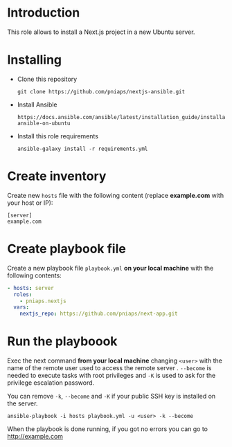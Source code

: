 # Introduction

This role allows to install a Next.js project in a new Ubuntu server.

# Installing

- Clone this repository

      git clone https://github.com/pniaps/nextjs-ansible.git

- Install Ansible

      https://docs.ansible.com/ansible/latest/installation_guide/installation_distros.html#installing-ansible-on-ubuntu

- Install this role requirements

      ansible-galaxy install -r requirements.yml

# Create inventory

Create new `hosts` file with the following content (replace **example.com** with your host or IP):

```
[server]
example.com
```

# Create playbook file

Create a new playbook file `playbook.yml` **on your local machine** with the following contents:

```yaml
- hosts: server
  roles:
    - pniaps.nextjs
  vars:
    nextjs_repo: https://github.com/pniaps/next-app.git
```

# Run the playboook

Exec the next command **from your local machine** changing ``<user>`` with the name of the remote user used to access the remote server
. ``--become`` is needed to execute tasks with root privileges and ``-K`` is used to ask for the privilege escalation password.

You can remove `-k`, `--become` and `-K` if your public SSH key is installed on the server.

````shell
ansible-playbook -i hosts playbook.yml -u <user> -k --become
````

When the playbook is done running, if you got no errors you can go to http://example.com
